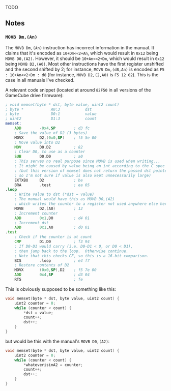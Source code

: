 TODO

## Notes
### `MOVB Dm,(An)`

The `MOVB Dm,(An)` instruction has incorrect information in the manual.  It claims that it's encoded as `10+Dm<<2+An`, which would result in `0x12` being `MOVB D0,(A2)`.  However, it should be `10+An<<2+Dm`, which would result in `0x12` being `MOVB D2,(A0)`.  Most other instructions have the first register unshifted and the second shifted by 2; for instance, `MOVB Dm,(d8,An)` is encoded as `F5 : 10+An<<2+Dm : d8` (for instance, `MOVB D2,(2,A0)` is `F5 12 02`).  This is the case in all manuals I've checked.

A relevant code snippet (located at around `82F50` in all versions of the GameCube drive firmware):

```asm
; void memset(byte * dst, byte value, uint2 count)
; byte *            A0:3           dst
; byte              D0:1           value
; uint2             D1:3           count
memset:
	ADD        -0x4,SP        ; d3 fc
	; Save the value of D2 (3 bytes)
	MOVX       D2,(0x0,SP)    ; f5 5e 00
	; Move value into D2
	MOV        D0,D2          ; 82
	; Clear D0, to use as a counter
	SUB        D0,D0          ; a0
	; This serves no real purpose since MOVB is used when writing...
	; It might be caused by value being an int according to the C spec
	; (but this version of memset does not return the passed dst pointer,
	; so I'm not sure if value is also kept unnecessarily large)
	EXTXBU     D2             ; be
	BRA        .test          ; ea 05
.loop
	; Write value to dst (*dst = value)
	; The manual would have this as MOVB D0,(A2)
	; which writes the counter to a register not used anywhere else here
	MOVB       D2,(A0)        ; 12
	; Increment counter
	ADD        0x1,D0         ; d4 01
	; Increment dst
	ADD        0x1,A0         ; d0 01
.test
	; Check if the counter is at count
	CMP        D1,D0          ; f3 94
	; If D0-D1 would carry (i.e. D0-D1 < 0, or D0 < D1),
	; then jump back to the loop.  Otherwise continue.
	; Note that this checks CF, so this is a 16-bit comparison.
	BCS        .loop          ; e4 f7
	; Restore contents of D2
	MOVX       (0x0,SP),D2    ; f5 7e 00
	ADD        0x4,SP         ; d3 04
	RTS                       ; fe
```

This is obviously supposed to be something like this:

```C
void memset(byte * dst, byte value, uint2 count) {
	uint2 counter = 0;
	while (counter < count) {
		*dst = value;
		count++;
		dst++;
	}
}
```

but would be this with the manual's `MOVB D0,(A2)`:

```C
void memset(byte * dst, byte value, uint2 count) {
	uint2 counter = 0;
	while (counter < count) {
		*whateverisinA2 = counter;
		count++;
		dst++;
	}
}
```